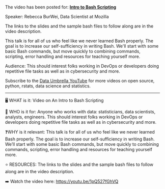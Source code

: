 The video has been posted for: **[Intro to Bash Scripting](https://youtu.be/1pQ527fGhVQ)**

Speaker: Rebecca BurWei, Data Scientist at Mozilla

The links to the slides and the sample bash files to follow along are in the video description.

This talk is for all of us who feel like we never learned Bash properly. The goal is to increase our self-sufficiency in writing Bash. We'll start with some basic Bash commands, but move quickly to combining commands, scripting, error handling and resources for teaching yourself more.

Audience: This should interest folks working in DevOps or developers doing repetitive file tasks as well as in cybersecurity and more.

Subscribe to the [Data Umbrella YouTube](https://www.youtube.com/@DataUmbrella) for more videos on open source, python, rstats, data science and statistics.

---


:desktop_computer: WHAT is it:
Video on An Intro to Bash Scripting

:eyes: WHO is it for:
Anyone who works with data: statisticians, data scientists, analysts, engineers. This should interest folks working in DevOps or developers doing repetitive file tasks as well as in cybersecurity and more.

:question:WHY is it relevant:
This talk is for all of us who feel like we never learned Bash properly. The goal is to increase our self-sufficiency in writing Bash. We’ll start with some basic Bash commands, but move quickly to combining commands, scripting, error handling and resources for teaching yourself more.

:star: RESOURCES:
The links to the slides and the sample bash files to follow along are in the video description.

:arrow_right: Watch the video here: https://youtu.be/1pQ527fGhVQ
